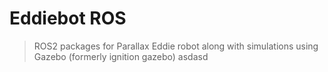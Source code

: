 # Eddiebot ROS
> ROS2 packages for Parallax Eddie robot along with simulations using Gazebo (formerly ignition gazebo)
asdasd
